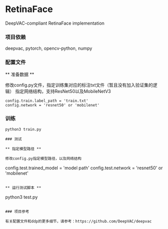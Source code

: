 # RetinaFace
DeepVAC-compliant RetinaFace implementation

### 项目依赖

deepvac, pytorch, opencv-python, numpy

### 配置文件

** 准备数据 **

修改config.py文件，指定训练集对应的标注txt文件（暂且没有加入验证集的逻辑）
指定网络结构，支持ResNet50以及MobileNetV3

```
config.train.label_path = 'train.txt'
config.network = 'resnet50' or 'mobilenet'
```

### 训练


```
python3 train.py
```

```
### 测试

** 指定模型路径 **

修改config.py指定模型路径，以及网络结构

```
config.test.trained_model = 'model path'
config.test.network = 'resnet50' or 'mobilenet'
```

** 运行测试脚本 **

```
python3 test.py
```

### 项目参考

有关配置文件和ddp的更多细节，请参考：https://github.com/DeepVAC/deepvac
